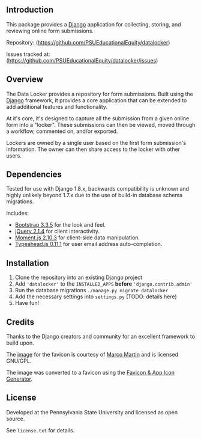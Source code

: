 ## Introduction

This package provides a [Django](http://www.djangoproject.com) application
for collecting, storing, and reviewing online form submissions.

Repository: (https://github.com/PSUEducationalEquity/datalocker)

Issues tracked at: (https://github.com/PSUEducationalEquity/datalocker/issues)


## Overview

The Data Locker provides a repository for form submissions. Built using the
[Django](http://www.djangoproject.com) framework, it provides a core
application that can be extended to add additional features and functionality.

At it's core, it's designed to capture all the submission from a given online
form into a "locker". These submissions can then be viewed, moved through a
workflow, commented on, and/or exported.

Lockers are owned by a single user based on the first form submission's
information. The owner can then share access to the locker with other users.


## Dependencies

Tested for use with Django 1.8.x, backwards compatibility is unknown and highly
unlikely beyond 1.7.x due to the use of build-in database schema migrations.

Includes:

* [Bootstrap 3.3.5](http://getbootstrap.com) for the look and feel.
* [jQuery 2.1.4](https://jquery.com/) for client interactivity.
* [Moment.js 2.10.3](http://momentjs.com/) for client-side data manipulation.
* [Typeahead.js 0.11.1](https://twitter.github.io/typeahead.js/) for user
  email address auto-completion.


## Installation

1. Clone the repository into an existing Django project
1. Add `'datalocker'` to the `INSTALLED_APPS` **before** `'django.contrib.admin'`
1. Run the database migrations `./manage.py migrate datalocker`
1. Add the necessary settings into `settings.py` (TODO: details here)
1. Have fun!


## Credits

Thanks to the Django creators and community for an excellent framework to
build upon.

The [image](http://findicons.com/icon/49510/encrypted?id=49510) for the
favicon is courtesy of [Marco Martin](http://notmart.org/blog/) and is
licensed GNU/GPL.

The image was converted to a favicon using the
[Favicon & App Icon Generator](http://www.favicon-generator.org/).


## License

Developed at the Pennsylvania State University and licensed as open source.

See `license.txt` for details.
